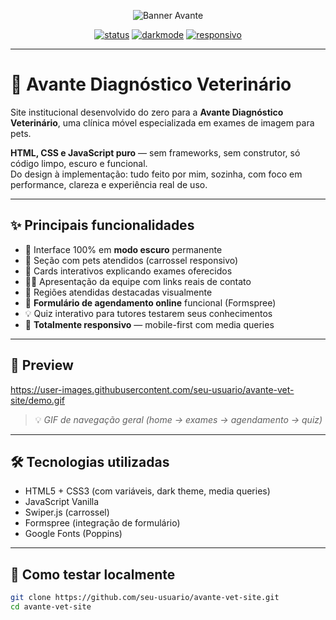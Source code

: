 <p align="center">
  <img src="https://github.com/seu-usuario/avante-vet-site/assets/logo-banner.png" alt="Banner Avante" style="max-width: 100%;" />
</p>

<p align="center">
  <a href="#"><img src="https://img.shields.io/badge/status-finalizado-%2325D366" alt="status"></a>
  <a href="#"><img src="https://img.shields.io/badge/dark--mode-ativado-%231a3a33" alt="darkmode"></a>
  <a href="#"><img src="https://img.shields.io/badge/responsivo-sim-%23009688" alt="responsivo"></a>
</p>

---

# 🐾 Avante Diagnóstico Veterinário

Site institucional desenvolvido do zero para a **Avante Diagnóstico Veterinário**, uma clínica móvel especializada em exames de imagem para pets.

**HTML, CSS e JavaScript puro** — sem frameworks, sem construtor, só código limpo, escuro e funcional.  
Do design à implementação: tudo feito por mim, sozinha, com foco em performance, clareza e experiência real de uso.

---

## ✨ Principais funcionalidades

- 🎯 Interface 100% em **modo escuro** permanente
- 🐶 Seção com pets atendidos (carrossel responsivo)
- 🧪 Cards interativos explicando exames oferecidos
- 👩‍⚕️ Apresentação da equipe com links reais de contato
- 📍 Regiões atendidas destacadas visualmente
- 📅 **Formulário de agendamento online** funcional (Formspree)
- 💡 Quiz interativo para tutores testarem seus conhecimentos
- 📱 **Totalmente responsivo** — mobile-first com media queries

---

## 📸 Preview

https://user-images.githubusercontent.com/seu-usuario/avante-vet-site/demo.gif  
> 💡 *GIF de navegação geral (home → exames → agendamento → quiz)*

---

## 🛠 Tecnologias utilizadas

- HTML5 + CSS3 (com variáveis, dark theme, media queries)
- JavaScript Vanilla
- Swiper.js (carrossel)
- Formspree (integração de formulário)
- Google Fonts (Poppins)

---

## 🧰 Como testar localmente

```bash
git clone https://github.com/seu-usuario/avante-vet-site.git
cd avante-vet-site

